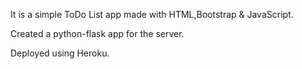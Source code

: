 It is a simple ToDo List app made with HTML,Bootstrap & JavaScript.

Created a python-flask app for the server.

Deployed using Heroku.
